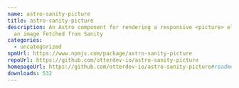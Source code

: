 ```yaml
---
name: astro-sanity-picture
title: astro-sanity-picture
description: An Astro component for rendering a responsive <picture> element for
  an image fetched from Sanity
categories:
  - uncategorized
npmUrl: https://www.npmjs.com/package/astro-sanity-picture
repoUrl: https://github.com/otterdev-io/astro-sanity-picture
homepageUrl: https://github.com/otterdev-io/astro-sanity-picture#readme
downloads: 532
---
```

